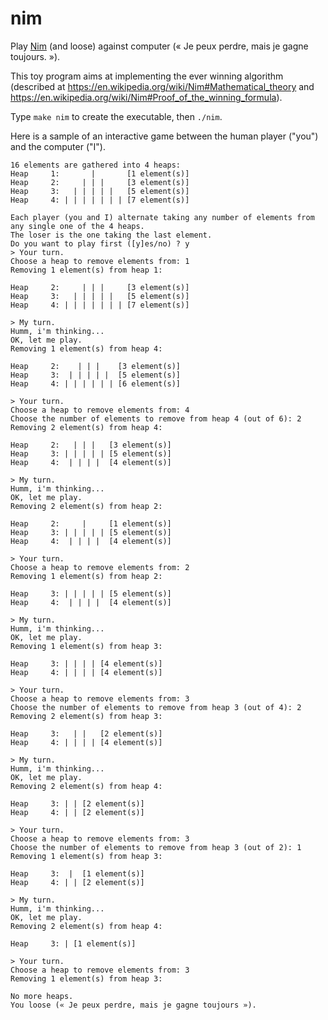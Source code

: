 # nim
Play [Nim](https://en.wikipedia.org/wiki/Nim) (and loose) against computer (« Je peux perdre, mais je gagne toujours. »).

This toy program aims at implementing the ever winning algorithm (described at https://en.wikipedia.org/wiki/Nim#Mathematical_theory and https://en.wikipedia.org/wiki/Nim#Proof_of_the_winning_formula).

Type `make nim` to create the executable, then `./nim`.

Here is a sample of an interactive game between the human player ("you") and the computer ("I").
```
16 elements are gathered into 4 heaps:
Heap     1:       |       [1 element(s)]
Heap     2:     | | |     [3 element(s)]
Heap     3:   | | | | |   [5 element(s)]
Heap     4: | | | | | | | [7 element(s)]

Each player (you and I) alternate taking any number of elements from any single one of the 4 heaps.
The loser is the one taking the last element.
Do you want to play first ([y]es/no) ? y
> Your turn.
Choose a heap to remove elements from: 1
Removing 1 element(s) from heap 1:

Heap     2:     | | |     [3 element(s)]
Heap     3:   | | | | |   [5 element(s)]
Heap     4: | | | | | | | [7 element(s)]

> My turn.
Humm, i'm thinking...
OK, let me play.
Removing 1 element(s) from heap 4:

Heap     2:    | | |    [3 element(s)]
Heap     3:  | | | | |  [5 element(s)]
Heap     4: | | | | | | [6 element(s)]

> Your turn.
Choose a heap to remove elements from: 4
Choose the number of elements to remove from heap 4 (out of 6): 2
Removing 2 element(s) from heap 4:

Heap     2:   | | |   [3 element(s)]
Heap     3: | | | | | [5 element(s)]
Heap     4:  | | | |  [4 element(s)]

> My turn.
Humm, i'm thinking...
OK, let me play.
Removing 2 element(s) from heap 2:

Heap     2:     |     [1 element(s)]
Heap     3: | | | | | [5 element(s)]
Heap     4:  | | | |  [4 element(s)]

> Your turn.
Choose a heap to remove elements from: 2
Removing 1 element(s) from heap 2:

Heap     3: | | | | | [5 element(s)]
Heap     4:  | | | |  [4 element(s)]

> My turn.
Humm, i'm thinking...
OK, let me play.
Removing 1 element(s) from heap 3:

Heap     3: | | | | [4 element(s)]
Heap     4: | | | | [4 element(s)]

> Your turn.
Choose a heap to remove elements from: 3
Choose the number of elements to remove from heap 3 (out of 4): 2
Removing 2 element(s) from heap 3:

Heap     3:   | |   [2 element(s)]
Heap     4: | | | | [4 element(s)]

> My turn.
Humm, i'm thinking...
OK, let me play.
Removing 2 element(s) from heap 4:

Heap     3: | | [2 element(s)]
Heap     4: | | [2 element(s)]

> Your turn.
Choose a heap to remove elements from: 3
Choose the number of elements to remove from heap 3 (out of 2): 1
Removing 1 element(s) from heap 3:

Heap     3:  |  [1 element(s)]
Heap     4: | | [2 element(s)]

> My turn.
Humm, i'm thinking...
OK, let me play.
Removing 2 element(s) from heap 4:

Heap     3: | [1 element(s)]

> Your turn.
Choose a heap to remove elements from: 3
Removing 1 element(s) from heap 3:

No more heaps.
You loose (« Je peux perdre, mais je gagne toujours »).
```
